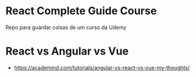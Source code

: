 # React Complete Guide Course
Repo para guardar coisas de um curso da Udemy

# React vs Angular vs Vue
- https://academind.com/tutorials/angular-vs-react-vs-vue-my-thoughts/